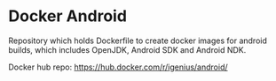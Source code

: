 # Docker Android
Repository which holds Dockerfile to create docker images for android builds, which includes OpenJDK, Android SDK and Android NDK.

Docker hub repo: https://hub.docker.com/r/igenius/android/
